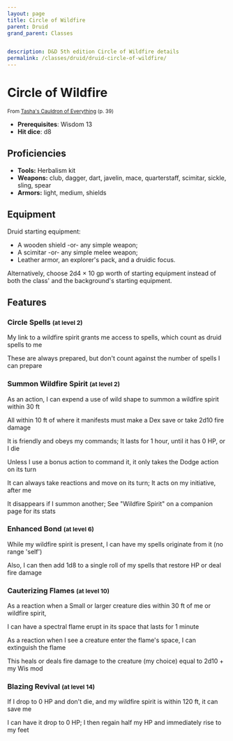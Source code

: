 ```yaml
---
layout: page
title: Circle of Wildfire
parent: Druid
grand_parent: Classes


description: D&D 5th edition Circle of Wildfire details
permalink: /classes/druid/druid-circle-of-wildfire/
---
```


# Circle of Wildfire

<small>From <a target="_blank" href="https://dnd.wizards.com/products/tabletop-games/rpg-products/tashas-cauldron-everything">Tasha's Cauldron of Everything</a> (p. 39)</small>

- **Prerequisites**: Wisdom 13
- **Hit dice**: d8

## Proficiencies

- **Tools:** Herbalism kit
- **Weapons:** club, dagger, dart, javelin, mace, quarterstaff, scimitar, sickle, sling, spear
- **Armors:** light, medium, shields

## Equipment


Druid starting equipment:

- A wooden shield -or- any simple weapon;
- A scimitar -or- any simple melee weapon;
- Leather armor, an explorer's pack, and a druidic focus.

Alternatively, choose 2d4 × 10 gp worth of starting equipment instead of both the class' and the background's starting equipment.


## Features

### Circle Spells <small>(at level 2)</small>


My link to a wildfire spirit grants me access to spells, which count as druid spells to me

These are always prepared, but don't count against the number of spells I can prepare



### Summon Wildfire Spirit <small>(at level 2)</small>


As an action, I can expend a use of wild shape to summon a wildfire spirit within 30 ft

All within 10 ft of where it manifests must make a Dex save or take 2d10 fire damage

It is friendly and obeys my commands; It lasts for 1 hour, until it has 0 HP, or I die

Unless I use a bonus action to command it, it only takes the Dodge action on its turn

It can always take reactions and move on its turn; It acts on my initiative, after me

It disappears if I summon another; See "Wildfire Spirit" on a companion page for its stats



### Enhanced Bond <small>(at level 6)</small>


While my wildfire spirit is present, I can have my spells originate from it (no range 'self')

Also, I can then add 1d8 to a single roll of my spells that restore HP or deal fire damage



### Cauterizing Flames <small>(at level 10)</small>


As a reaction when a Small or larger creature dies within 30 ft of me or wildfire spirit,

I can have a spectral flame erupt in its space that lasts for 1 minute

As a reaction when I see a creature enter the flame's space, I can extinguish the flame

This heals or deals fire damage to the creature (my choice) equal to 2d10 + my Wis mod



### Blazing Revival <small>(at level 14)</small>


If I drop to 0 HP and don't die, and my wildfire spirit is within 120 ft, it can save me

I can have it drop to 0 HP; I then regain half my HP and immediately rise to my feet


